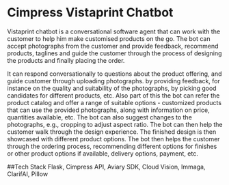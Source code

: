 # Cimpress Vistaprint Chatbot

Vistaprint chatbot is a conversational software agent that can work with the customer to help him make customised products on the go. The bot can accept photographs from the customer and provide feedback, recommend products, taglines and guide the customer through the process of designing the products and finally placing the order. 

It can respond conversationally to questions about the product offering, and guide customer through uploading photographs. by providing feedback, for instance on the quality and suitability of the photographs, by picking good candidates for different products, etc. Also part of this the bot can refer the product catalog and offer a range of suitable options - customized products that can use the provided photographs, along with information on price, quantities available, etc. The bot can also suggest changes to the photographs, e.g., cropping to adjust aspect ratio. The bot can then help the customer walk through the design experience. The finished design is then showcased with different product options. The bot then helps the customer through the ordering process, recommending different options for finishes or other product options if available, delivery options, payment, etc.

##Tech Stack
Flask, Cimpress API, Aviary SDK, Cloud Vision, Immaga, ClarifAI, Pillow
